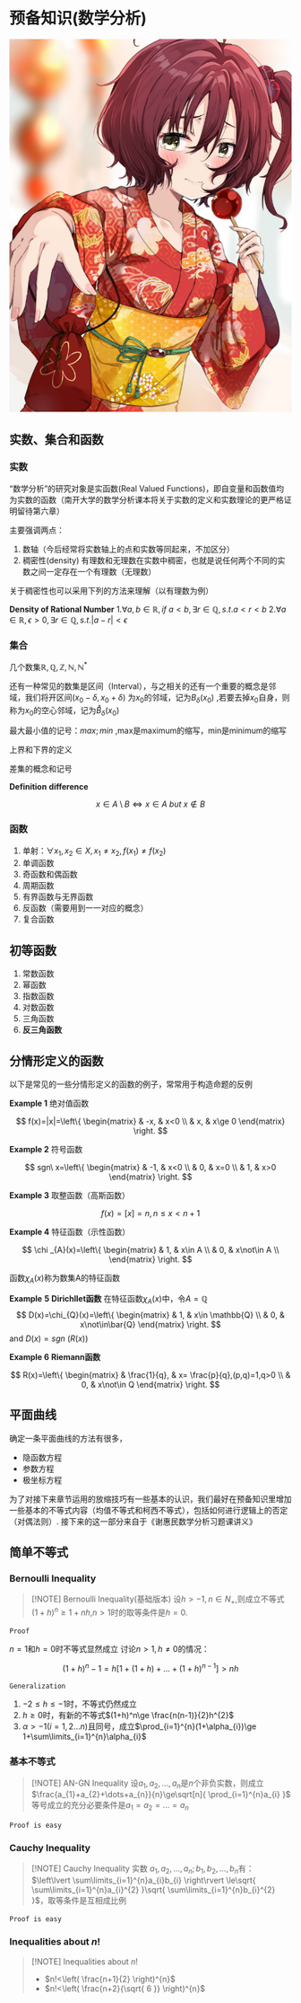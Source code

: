 # 预备知识(数学分析)

![小鞠浴衣](小鞠浴衣.jpg)

## 实数、集合和函数

### 实数

“数学分析”的研究对象是实函数(Real Valued Functions)，即自变量和函数值均为实数的函数（南开大学的数学分析课本将关于实数的定义和实数理论的更严格证明留待第六章）

主要强调两点：
1. 数轴（今后经常将实数轴上的点和实数等同起来，不加区分）
2. 稠密性(density) 有理数和无理数在实数中稠密，也就是说任何两个不同的实数之间一定存在一个有理数（无理数）

关于稠密性也可以采用下列的方法来理解（以有理数为例）

 **Density of Rational Number**
1.$\forall a,b \in \mathbb{R},if\ a<b,\exists r \in \mathbb{Q},s.t.a<r<b$
2.$\forall a\in \mathbb{R},\epsilon>0,\exists r\in \mathbb{Q},s.t.|a-r|<\epsilon$

### 集合

几个数集$\mathbb{R},\mathbb{Q},\mathbb{Z},\mathbb{N},\mathbb{N}^*$

还有一种常见的数集是区间（Interval），与之相关的还有一个重要的概念是邻域，我们将开区间$(x_{0}-\delta,x_{0}+\delta)$ 为$x_{0}$的邻域，记为$B_{\delta}(x_{0})$ ,若要去掉$x_{0}$自身，则称为$x_{0}$的空心邻域，记为$\mathring{B}_{\delta}(x_{0})$

最大最小值的记号：$max ; min$ ,max是maximum的缩写，min是minimum的缩写

上界和下界的定义

差集的概念和记号

**Definition** **difference**

$$
x\in A\setminus B \iff x\in A\ but\ x\notin B
$$

### 函数

1. 单射：$\forall x_{1},x_{2}\in X,x_{1}\neq x_{2},f(x_{1})\neq f(x_{2})$
2. 单调函数
3. 奇函数和偶函数
4. 周期函数
5. 有界函数与无界函数
6. 反函数（需要用到一一对应的概念）
7. 复合函数


## 初等函数

1. 常数函数
2. 幂函数
3. 指数函数
4. 对数函数
5. 三角函数
6. **反三角函数**


## 分情形定义的函数

以下是常见的一些分情形定义的函数的例子，常常用于构造命题的反例


**Example 1** 绝对值函数

$$
f(x)=|x|=\left\{
\begin{matrix}
 & -x, & x<0 \\
 & x, & x\ge 0
\end{matrix}
\right.
$$

**Example 2** 符号函数

$$
sgn\ x=\left\{
\begin{matrix}
 & -1, & x<0 \\
 & 0, & x=0 \\
 & 1, & x>0 
\end{matrix}
\right.
$$

**Example 3** 取整函数（高斯函数）

$$
f(x)=[x]=n,n\le x<n+1
$$

**Example 4** 特征函数（示性函数）

$$
\chi _{A}(x)=\left\{
\begin{matrix}
 & 1, & x\in A \\
 & 0, & x\not\in A \\
\end{matrix}
\right.
$$

函数$\chi_{A}(x)$称为数集A的特征函数

**Example** **5** **Dirichllet函数**
在特征函数$\chi_{A}(x)$中，令$A=\mathbb{Q}$
$$
D(x)=\chi_{Q}(x)=\left\{
\begin{matrix}
 & 1, & x\in \mathbb{Q} \\
 & 0, & x\not\in\bar{Q}
\end{matrix}
\right.
$$
and $D(x)=sgn\ (R(x))$

**Example 6** **Riemann函数**

$$
R(x)=\left\{
\begin{matrix}
 & \frac{1}{q}, & x= \frac{p}{q},(p,q)=1,q>0 \\
 & 0, & x\not\in Q
\end{matrix}
\right.
$$

## 平面曲线

确定一条平面曲线的方法有很多，

+ 隐函数方程
+ 参数方程
+ 极坐标方程

为了对接下来章节运用的放缩技巧有一些基本的认识，我们最好在预备知识里增加一些基本的不等式内容（均值不等式和柯西不等式），包括如何进行逻辑上的否定（对偶法则）.
接下来的这一部分来自于《谢惠民数学分析习题课讲义》


## 简单不等式

### Bernoulli Inequality


> [!NOTE] Bernoulli Inequality(基础版本)
> 设$h>-1,n\in N_{+}$,则成立不等式$(1+h)^{n}\ge 1+nh$,$n>1$时的取等条件是$h=0$.

`Proof`

$n=1$和$h=0$时不等式显然成立
讨论$n>1,h\neq 0$的情况：

$$
(1+h)^{n}-1=h\left[ 1+(1+h)+\dots+(1+h)^{n-1} \right] >nh
$$

`Generalization`

1. $-2\le h\le -1$时，不等式仍然成立
2. $h\ge 0$时，有新的不等式$(1+h)^n\ge \frac{n(n-1)}{2}h^{2}$
3. $\alpha>-1(i=1,2\dots n)$且同号，成立$\prod_{i=1}^{n}(1+\alpha_{i})\ge 1+\sum\limits_{i=1}^{n}\alpha_{i}$

### 基本不等式

> [!NOTE] AN-GN Inequality
> 设$a_{1},a_{2},\dots,a_{n}$是$n$个非负实数，则成立$\frac{a_{1}+a_{2}+\dots+a_{n}}{n}\ge\sqrt[n]{ \prod_{i=1}^{n}a_{i} }$
 >等号成立的充分必要条件是$a_{1}=a_{2}=\dots=a_{n}$


`Proof is easy`

### Cauchy Inequality

> [!NOTE] Cauchy Inequality
>实数 $a_{1},a_{2},\dots,a_{n};b_{1},b_{2},\dots,b_{n}$有：$\left\lvert  \sum\limits_{i=1}^{n}a_{i}b_{i}  \right\rvert \le\sqrt{ \sum\limits_{i=1}^{n}a_{i}^{2} }\sqrt{ \sum\limits_{i=1}^{n}b_{i}^{2} }$，取等条件是互相成比例


`Proof is easy`


### Inequalities about $n!$

> [!NOTE] Inequalities about $n!$
> + $n!<\left( \frac{n+1}{2} \right)^{n}$
>+ $n!<\left( \frac{n+2}{\sqrt{ 6 }} \right)^{n}$

